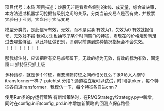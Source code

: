 项目代号：本质
项目描述：炒股无非是看看各级别的k线、成交量，综合做决策，
本方法通过机器学习挖掘各级别之间的关系，分类当前交易点是否有效，并投票
实验用于回测，实盘用于实际交易

模型分类的，是此信号有效，无效，而不是买卖  有效为1，失效为0
有效就报信号，无效就不报
我的方法也抽取了某个时间窗口的特征，看现在的价格走势满足过去哪些特征，以此特征做识别，识别以前遇到这种情况指标会不会失效。  ！！！！！！！！

那我标注时，应该把所有交易点都留下，无效的标为无效，有效的标为有效，固定窗口
抓特征只抓上级

多种指标，就是多个特征，需要捕获特征之间的相关性么？像3论文大纲的 itransformer一样？
patchtst  分段？通道独立我可以试试，时间段token，每个特征各自进transformer，我模仿一下，每个特征各自进cnn？




使用Run类的py运行策略
有新增策略时，在RMQStrategy/Strategy.py中新增，
同时在config.ini和config_prd.ini中增加新策略
的回测点保存路径



